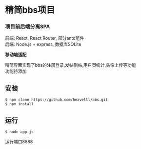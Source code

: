 # 精简bbs项目

### 项目前后端分离SPA<br/>
前端: React, React Router, 部分antd组件<br/>
后端: Node.js + express, 数据库SQLite<br/>

**移动端适配**

精简界面实现了bbs的注册登录,发帖删帖,用户页统计,头像上传等功能<br/>
功能待添加

## 安装
```shell
$ npm clone https://github.com/heavelll/bbs.git
$ npm install
```

## 运行
```shell
$ node app.js
```

运行端口8888